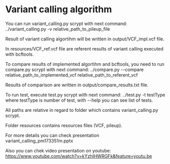 # Variant calling algorithm
You can run variant_calling.py scrypt with next command:
../variant_calling.py -v relative_path_to_pileup_file

Result of variant calling algortihm will be written in output/VCF_impl.vcf file.

In resources/VCF_ref.vcf file are referent results of variant calling executed with bcftools.

To compare results of implemented algortihm and bcftools, you need to run compare.py scrypt with next command:
../compare.py --compare relative_path_to_implemented_vcf relative_path_to_referent_vcf

Results of comparison are written in output/compare_results.txt file.

To run test, execute test.py scrypt with next command:
../test.py -t testType
where testType is number of test, with --help you can see list of tests.

All paths are relative in regard to folder which contains variant_calling.py scrypt.

Folder resources contains resources files (VCF, pileup).

For more details you can check presentation variant_calling_pm173351m.pptx

Also you can chek video presentation on youtube:
https://www.youtube.com/watch?v=kYzhIHWRGFk&feature=youtu.be
